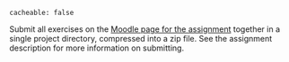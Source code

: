 ```
cacheable: false
```

Submit all exercises on the [Moodle page for the assignment](https://moodle.pugetsound.edu/moodle/mod/assign/view.php?id=331418) together in a single project directory, compressed into a zip file. See the assignment description for more information on submitting.
